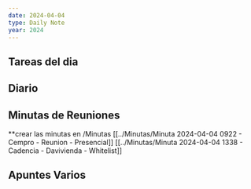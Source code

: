 ```yaml
---
date: 2024-04-04
type: Daily Note
year: 2024
---
```


## Tareas del dia

## Diario

## Minutas de Reuniones
**crear las minutas en /Minutas
[[../Minutas/Minuta 2024-04-04 0922 - Cempro - Reunion - Presencial]]
[[../Minutas/Minuta 2024-04-04 1338 - Cadencia - Davivienda - Whitelist]]

## Apuntes Varios


